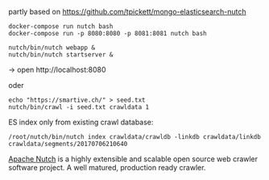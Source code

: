 partly based on https://github.com/tpickett/mongo-elasticsearch-nutch

```
docker-compose run nutch bash
docker-compose run -p 8080:8080 -p 8081:8081 nutch bash
```

```
nutch/bin/nutch webapp &
nutch/bin/nutch startserver &
```

-> open http://localhost:8080

oder

```
echo "https://smartive.ch/" > seed.txt
nutch/bin/crawl -i seed.txt crawldata 1
```

ES index only from existing crawl database:
```
/root/nutch/bin/nutch index crawldata/crawldb -linkdb crawldata/linkdb crawldata/segments/20170706210640
```

[Apache Nutch](http://nutch.apache.org/) is a highly extensible and scalable open source web crawler software project. A well matured, production ready crawler.


